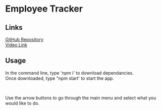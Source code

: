 # Employee Tracker

## Links

[GitHub Repository](https://github.com/kylegrabski/Employee-Tracker)  
[Video Link](https://www.youtube.com/watch?v=QLIyC7LKN38)

## Usage

In the command line, type 'npm i' to download dependancies.  
Once downloaded, type "npm start' to start the app.  

<br>  

Use the arrow buttons to go through the main menu and select what you would like to do.  

